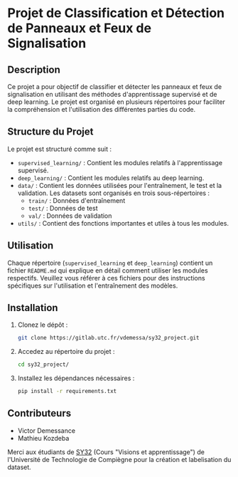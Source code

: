 # Projet de Classification et Détection de Panneaux et Feux de Signalisation

## Description

Ce projet a pour objectif de classifier et détecter les panneaux et feux de signalisation en utilisant des méthodes d'apprentissage supervisé et de deep learning. Le projet est organisé en plusieurs répertoires pour faciliter la compréhension et l'utilisation des différentes parties du code.

## Structure du Projet

Le projet est structuré comme suit :

- `supervised_learning/` : Contient les modules relatifs à l'apprentissage supervisé.
- `deep_learning/` : Contient les modules relatifs au deep learning.
- `data/` : Contient les données utilisées pour l'entraînement, le test et la validation. Les datasets sont organisés en trois sous-répertoires :
  - `train/` : Données d'entraînement
  - `test/` : Données de test
  - `val/` : Données de validation
- `utils/` : Contient des fonctions importantes et utiles à tous les modules.

## Utilisation

Chaque répertoire (`supervised_learning` et `deep_learning`) contient un fichier `README.md` qui explique en détail comment utiliser les modules respectifs. Veuillez vous référer à ces fichiers pour des instructions spécifiques sur l'utilisation et l'entraînement des modèles.

## Installation

1. Clonez le dépôt :
   ```bash
   git clone https://gitlab.utc.fr/vdemessa/sy32_project.git
2. Accedez au répertoire du projet :
   ```bash
   cd sy32_project/
3. Installez les dépendances nécessaires :
   ```bash
   pip install -r requirements.txt

## Contributeurs 

- Victor Demessance
- Mathieu Kozdeba

Merci aux étudiants de [SY32](https://vision.uv.utc.fr/doku.php?id=sy32) (Cours "Visions et apprentissage") de l'Université de Technologie de Compiègne pour la création et labelisation du dataset. 
